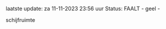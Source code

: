 laatste update: 
za 11-11-2023 23:56   uur 
Status: FAALT - geel - 
<div class="service Y">schijfruimte</div>